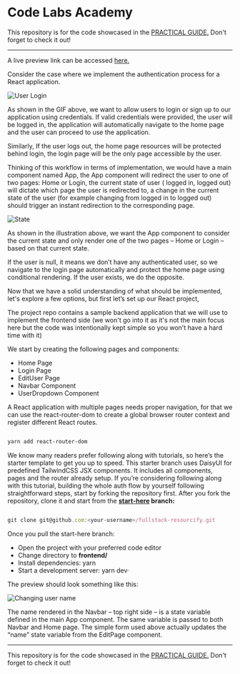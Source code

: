 <h1>Code Labs Academy</h1>


This repository is for the code showcased in the [PRACTICAL GUIDE](https://github.com/codelabsacademy/fullstack-resourcify)<span style="text-decoration:underline;">.</span> Don't forget to check it out!

---

A live preview link can be accessed [here](https://resourcify-frontend.onrender.com/)<span style="text-decoration:underline;">.</span>

Consider the case where we implement the authentication process for a React application. 

![User Login](https://drive.google.com/uc?export=view&id=1JG3bgmxkXEXc00vsJ1ilLJDnjnaTvMXl)


As shown in the GIF above, we want to allow users to login or sign up to our application using credentials. If valid credentials were provided, the user will be logged in, the application will automatically navigate to the home page and the user can proceed to use the application. 

Similarly, If the user logs out, the home page resources will be protected behind login, the login page will be the only page accessible by the user.

Thinking of this workflow in terms of implementation, we would have a main component named App, the App component will redirect the user to one of two pages: Home or Login, the current state of user ( logged in, logged out) will dictate which page the user is redirected to, a change in the current state of the user (for example changing from logged in to logged out) should trigger an instant redirection to the corresponding page.




![State](https://drive.google.com/uc?export=view&id=1BIuvUVyYQCfFoefzh9UxUAF86Yj0tJYD)






As shown in the illustration above, we want the App component to consider the current state and only render one of the two pages – Home or Login – based on that current state. 

If the user is null, it means we don’t have any authenticated user, so we navigate to the login page automatically and protect the home page using conditional rendering. If the user exists, we do the opposite.

Now that we have a solid understanding of what should be implemented, let's explore a few options, but first let’s set up our React project, 

The project repo contains a sample backend application that we will use to implement the frontend side (we won't go into it as it's not the main focus here but the code was intentionally kept simple so you won't have a hard time with it)

We start by creating the following pages and components:



* Home Page
* Login Page
* EditUser Page
* Navbar Component
* UserDropdown Component

A React application with multiple pages needs proper navigation, for that we can use the react-router-dom to create a global browser router context and register different React routes.

```bash

yarn add react-router-dom

```

We know many readers prefer following along with tutorials, so here’s the starter template to get you up to speed. This starter branch uses DaisyUI for predefined TailwindCSS JSX components. It includes all components, pages and the router already setup. If you’re considering following along with this tutorial, building the whole auth flow by yourself following straightforward steps, start by forking the repository first. After you fork the repository, clone it and start from the  **[start-here](https://github.com/codelabsacademy/fullstack-resourcify/tree/start-here) **branch**:**

```js

git clone git@github.com:<your-username>/fullstack-resourcify.git

```

Once you pull the start-here branch:



* Open the project with your preferred code editor 
* Change directory to **frontend/**
* Install dependencies: yarn
* Start a development server: yarn dev·

The preview should look something like this:




![Changing user name](https://drive.google.com/uc?export=view&id=1dnhed7L_GQWHxgB3CtfenYbDP8dj1Qx-)





The name rendered in the Navbar – top right side – is a state variable defined in the main App component. The same variable is passed to both Navbar and Home page. The simple form used above actually updates the “name” state variable from the EditPage component.


---

This repository is for the code showcased in the [PRACTICAL GUIDE](https://github.com/codelabsacademy/fullstack-resourcify)<span style="text-decoration:underline;">.</span> Don't forget to check it out!